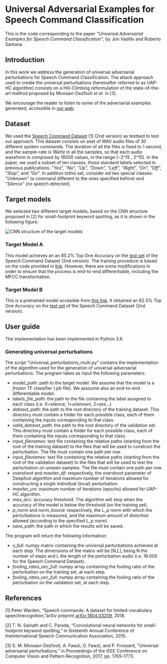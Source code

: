 # Universal Adversarial Examples for Speech Command Classification

This is the code corresponding to the paper 
*"Universal Adversarial Examples for Speech Command Classification"*, 
by Jon Vadillo and Roberto Santana.

## Introduction
In this work we address the generation of universal adversarial perturbations for Speech Command Classification. The attack approach used to create the universal perturbations (hereinafter referred to as UAP-HC algorithm) consists on a Hill-Climbing reformulation of the state-of-the-art method proposed by Moosavi-Dezfooli *et al*. in [3].

We encourage the reader to listen to some of the adversarial examples generated, accessible in [our web](https://vadel.github.io/UniversalAdversarialPerturbations.html).

## Dataset
We used the [Speech Command Dataset](http://download.tensorflow.org/data/speech_commands_v0.02.tar.gz) [1] (2nd version) as testbed to test our approach.  This dataset consists  on  aset of WAV audio files of 30 different spoken commands. The duration of all the files is fixed to 1 second, and the sample-rate is 16kHz in all the samples, so that each audio waveform is  composed  by 16000 values,  in  the  range [−2^15 , 2^15].   In the paper,  we used a subset of ten classes, those standard labels selected in previous publications: *”Yes”, ”No”, ”Up”, ”Down”, ”Left”, ”Right”, ”On”, ”Off”, ”Stop”,* and *”Go”*. In addition tothis  set,   consider ed two  special  classes:  *”Unknown”*  (a command different to the ones specified before) and *”Silence”* (no speech detected).


## Target models
We selected two different target models, based on the CNN structure proposed in [2] for small-footprint  keyword  spotting, as it is shown in the following figure:

![CNN structure of the target models](/images/CNN_structure.png)


### Target Model A
This model achieves an an 85.2% Top One  Accuracy on the [test set](http://download.tensorflow.org/data/speech_commands_streaming_test_v0.02.tar.gz) of the Speech Command Dataset (2nd version). The training procedure is based on the code provided in [link](https://github.com/tensorflow/tensorflow/tree/master/tensorflow/examples/speech_commands). However, there are some modifications in order to ensure that the process is end-to-end differentiable, including the MFCC transformation.



### Target Model B
This is a pretrained model accesible from [this link](http://download.tensorflow.org/models/speech_commands_v0.02.zip). It obtained an 82.5% Top One  Accuracy on the [test set](http://download.tensorflow.org/data/speechcommandsstreamingtestv0.02.tar.gz) of the Speech Command Dataset (2nd version).

## User guide
The implementation has been implemented in Python 3.6.
### Generating universal perturbations
The  script "Universal_perturbations_multi.py" contains the implementation of the algorithm used for the generation of universal adversarial perturbations. The program takes as input the following parameters:

- *model_path:*  path to the target model. We assume that the model is a *frozen* TF classifier (.pb file). We asssume also an end-to-end differentiable model.  
- *labels_file_path:* the path to the file containing the label assigned to each class (i.e. 0=silence, 1=unknown, 2=yes...)
- *dataset_path*: the path to the root directory of the training dataset. This directory must contain a folder for each possible class, each of them containing the inputs corresponding to that class.
- *valid_dataset_path*: the path to the root directory of the validation set. This directory must contain a folder for each possible class, each of them containing the inputs corresponding to that class.
- *input_filenames:* text file containing the relative paths (starting from the root of the training dataset) to the files that will be used to construct the perturbation. The file must contain one path per row.
- *input_filenames:* text file containing the relative paths (starting from the root of the validation dataset) to the files that will be used to test the perturbation on unseen samples. The file must contain one path per row.
- *overshoot* and *maxiter_df*:  respectively, the overshoot parameter of Deepfool algorithm and maximum number of iterations allowed for constructing a single individual (local) perturbation.
- *maxiter_uni:* maximum number of iterations (epochs) allowed for UAP-HC algorithm.
- *max_acc:*  accuracy threshold. The algorithm will stop when the accuracy of the model is below the threshold (on the training set).
- *p_norm* and *norm_bound:* respectively, the L_p norm with which the perturbations is measured, and the maximum amount of distortion allowed (according to the specified L_p norm).
- *save_path*: the path in which the results will be saved. 

The program will return the following information:

- *v_full:* numpy matrix containing the universal perturbations achieved at each step. The dimensions of the matrix will be [N,L], being N the number of steps and L the length of the perturbation audio (i.e. 16.000 for the Speech Command Dataset).
- *fooling_rates_vec_full:* numpy array containing the fooling ratio of the perturbation on the training set, at each step.
- *fooling_rates_vec_full:* numpy array containing the fooling ratio of the perturbation on the validation set, at each step.

## References
[1] Peter Warden, “Speech commands: A dataset for limited-vocabulary speechrecognition,”arXiv preprint [arXiv:1804.03209](arXiv:1804.03209), 2018.

[2] T. N. Sainath and C. Parada, “Convolutional neural networks for small-footprint  keyword  spotting,”  in Sixteenth  Annual  Conference  of  theInternational Speech Communication Association, 2015.

[3] S. M. Moosavi-Dezfooli, A. Fawzi, O. Fawzi, and P. Frossard, “Universal  adversarial  perturbations,”  in Proceedings  of  the  IEEE  Conference on Computer Vision and Pattern Recognition, 2017, pp. 1765–1773.


